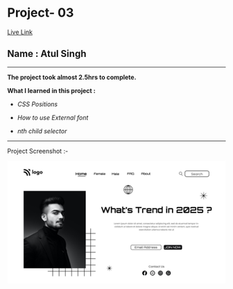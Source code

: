 # Project- 03

[Live Link](https://20th-nov-fsjs-batch-2-project-03.netlify.app/)

## Name : Atul Singh

---

**The project took almost 2.5hrs to complete.**

**What I learned in this project :**

- _CSS Positions_

- _How to use External font_

- _nth child selector_

---

Project Screenshot :-

![LCO](./output.png)
